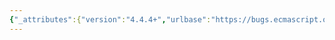```yaml
---
{"_attributes":{"version":"4.4.4+","urlbase":"https://bugs.ecmascript.org/","maintainer":"dherman@mozilla.com"},"bug":{"bug_id":3888,"creation_ts":"2015-02-13 14:54:00 -0800","short_desc":"18.2.5: \"unist\"","delta_ts":"2015-02-19 19:10:51 -0800","product":"Draft for 6th Edition","component":"editorial issue","version":"Rev 33: February 12, 2015 Draft","rep_platform":"All","op_sys":"All","bug_status":"RESOLVED","resolution":"FIXED","priority":"Normal","bug_severity":"minor","everconfirmed":true,"reporter":{"uid":"jmdyck","name":"Michael Dyck"},"assigned_to":{"uid":"allen","name":"Allen Wirfs-Brock"},"long_desc":[{"commentid":12595,"comment_count":0,"who":{"uid":"jmdyck","name":"Michael Dyck"},"bug_when":"2015-02-13 14:54:49 -0800","thetext":"In 18.2.5 \"parseInt (string , radix)\",\nstep 3 says:\n    Let S be a newly created substring of inputString consisting ...\n    and all code unist following that code unit.\n\ns|unist|units|\n\n[Bug 3831 {8} was not fixed correctly.]"},{"commentid":12599,"comment_count":1,"who":{"uid":"allen","name":"Allen Wirfs-Brock"},"bug_when":"2015-02-13 15:06:12 -0800","thetext":"fixed in rev34 editor's draft"},{"commentid":13005,"comment_count":2,"who":{"uid":"allen","name":"Allen Wirfs-Brock"},"bug_when":"2015-02-19 19:10:51 -0800","thetext":"fixed in rev34"}]}}
---
```

